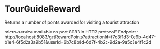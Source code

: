 # TourGuideReward
Returns a number of points awarded for visiting a tourist attraction

 micro-service available on port 8083 in HTTP protocol”
Endpoint :
http://localhost:8083/getRewardPoints?attractionId=f7c3f1d3-0e9b-4d47-b1e4-6f5d2a3a9b51&userId=6b7c8b8d-6d7f-4b2c-9d2a-9a5c3e4f1c2d

